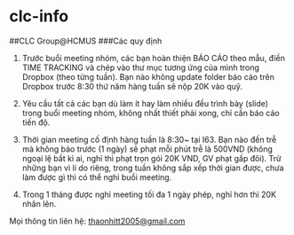 # clc-info
##CLC Group@HCMUS
###Các quy định

1. Trước buổi meeting nhóm, các bạn hoàn thiện BÁO CÁO theo mẫu, điền TIME TRACKING và chép vào thư mục tương ứng của mình trong Dropbox (theo từng tuần). 
Bạn nào không update folder báo cáo trên Dropbox trước 8:30 thứ năm hàng tuần sẽ nộp 20K vào quỹ.

2. Yêu cầu tất cả các bạn dù làm ít hay làm nhiều đều trình bày (slide) trong buổi meeting nhóm, không nhất thiết phải xong, chỉ cần báo cáo tiến độ.

3. Thời gian meeting cố định hàng tuần là 8:30~ tại I63. Bạn nào đến trễ mà không báo trước (1 ngày) sẽ phạt mỗi phút trễ là 500VND (không ngoại lệ bất kì ai, nghỉ thì phạt trọn gói 20K VND, GV phạt gấp đôi). Trừ những bạn vì lí do riêng, trong tuần không sắp xếp thời gian được, chưa làm được gì thì có thể nghỉ buổi meeting.

4. Trong 1 tháng được nghỉ meeting tối đa 1 ngày phép, nghỉ hơn thì 20K nhân lên.

Mọi thông tin liên hệ: thaonhitt2005@gmail.com
